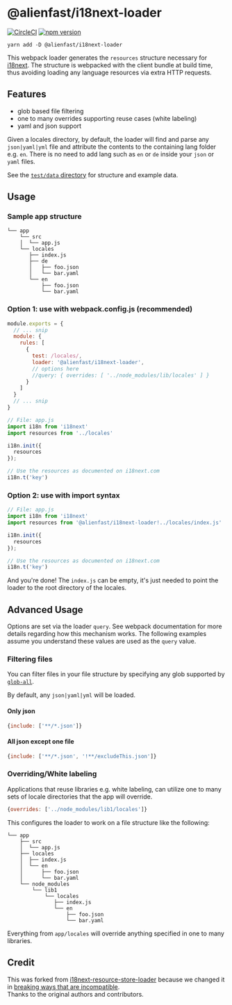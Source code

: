 # @alienfast/i18next-loader

[![CircleCI](https://circleci.com/gh/alienfast/i18next-loader/tree/develop.svg?style=svg&circle-token=9de60bf76b13f269bb560cd89ea253c9c04238ce)](https://circleci.com/gh/alienfast/i18next-loader/tree/develop)
[![npm version](https://badge.fury.io/js/%40alienfast%2Fi18next-loader.svg)](https://badge.fury.io/js/%40alienfast%2Fi18next-loader)

`yarn add -D @alienfast/i18next-loader`

This webpack loader generates the `resources` structure necessary for [i18next](https://github.com/i18next/i18next).  The structure is webpacked with the client bundle at build time, thus avoiding loading any language resources via extra HTTP requests.

## Features

- glob based file filtering
- one to many overrides supporting reuse cases (white labeling)
- yaml and json support 
 
Given a locales directory, by default, the loader will find and parse any `json|yaml|yml` file and attribute the 
contents to the containing lang folder e.g. `en`.  There is no need to add lang such as `en` or `de` inside your 
`json` or `yaml` files.
 
See the [`test/data` directory](https://github.com/alienfast/i18next-loader/tree/develop/test/data) for structure and example data.

## Usage

### Sample app structure

```
└── app
    └── src
    │  └── app.js
    └── locales
       ├── index.js
       ├── de
       │   ├── foo.json
       │   └── bar.yaml
       └── en
           ├── foo.json
           └── bar.yaml
```

### Option 1: use with webpack.config.js (recommended)

```javascript
module.exports = {
  // ... snip
  module: {
    rules: [
      {
        test: /locales/,
        loader: '@alienfast/i18next-loader',
        // options here
        //query: { overrides: [ '../node_modules/lib/locales' ] }
      }
    ]
  }
  // ... snip
}
```

```javascript
// File: app.js
import i18n from 'i18next'
import resources from '../locales'

i18n.init({
  resources
});

// Use the resources as documented on i18next.com
i18n.t('key')
```

### Option 2: use with import syntax

```javascript
// File: app.js
import i18n from 'i18next'
import resources from '@alienfast/i18next-loader!../locales/index.js'

i18n.init({
  resources
});

// Use the resources as documented on i18next.com
i18n.t('key')
```

And you're done! The `index.js` can be empty, it's just needed to point the loader to the root directory of the locales.

## Advanced Usage

Options are set via the loader `query`. See webpack documentation for more details regarding how this mechanism works.
The following examples assume you understand these values are used as the `query` value.  

### Filtering files
You can filter files in your file structure by specifying any glob supported by [`glob-all`](https://github.com/jpillora/node-glob-all).

By default, any `json|yaml|yml` will be loaded.

#### Only json
```javascript
{include: ['**/*.json']}
```

#### All json except one file
```javascript
{include: ['**/*.json', '!**/excludeThis.json']}
```

### Overriding/White labeling
Applications that reuse libraries e.g. white labeling, can utilize one to many sets of locale directories that 
the app will override.  

```javascript
{overrides: ['../node_modules/lib1/locales']}
```
This configures the loader to work on a file structure like the following:

```
└── app
    ├── src
    │  └── app.js
    ├── locales
    │  ├── index.js
    │  └── en
    │      ├── foo.json
    │      └── bar.yaml
    └── node_modules
        └── lib1
            └── locales
               ├── index.js
               └── en
                   ├── foo.json
                   └── bar.yaml
```

Everything from `app/locales` will override anything specified in one to many libraries.

## Credit

This was forked from [i18next-resource-store-loader](https://github.com/atroo/i18next-resource-store-loader) because
we changed it in [breaking ways that are incompatible](https://github.com/atroo/i18next-resource-store-loader/issues/14#issuecomment-331726268).  
Thanks to the original authors and contributors.  